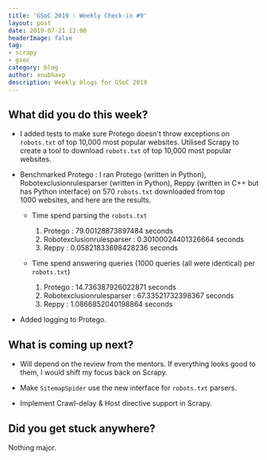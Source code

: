 ```yaml
---
title: 'GSoC 2019 : Weekly Check-in #9'
layout: post
date: 2019-07-21 12:00
headerImage: false
tag:
- scrapy
- gsoc
category: blog
author: anubhavp
description: Weekly blogs for GSoC 2019
---
```


## What did you do this week?

* I added tests to make sure Protego doesn't throw exceptions on `robots.txt` of top 10,000 most popular websites.
Utilised Scrapy to create a tool to download `robots.txt` of top 10,000 most popular websites.

* Benchmarked Protego : I ran Protego (written in Python), Robotexclusionrulesparser (written in Python), Reppy (written in C++ but has Python interface) on 570 `robots.txt` downloaded from top 1000 websites, and here are the results.
  
   - Time spend parsing the `robots.txt`
       1. Protego : 79.00128873897484 seconds  
       2. Robotexclusionrulesparser : 0.30100024401326664 seconds
       3. Reppy : 0.05821833698428236 seconds

   - Time spend answering queries (1000 queries (all were identical) per `robots.txt`)
       1. Protego : 14.736387926022871 seconds
       2. Robotexclusionrulesparser : 67.33521732398367 seconds
       3. Reppy : 1.0866852040198864 seconds

* Added logging to Protego.

## What is coming up next?

* Will depend on the review from the mentors. If everything looks good to them, I would shift my focus back on Scrapy.

* Make `SitemapSpider` use the new interface for `robots.txt` parsers.

* Implement Crawl-delay & Host directive support in Scrapy.

## Did you get stuck anywhere?

Nothing major.